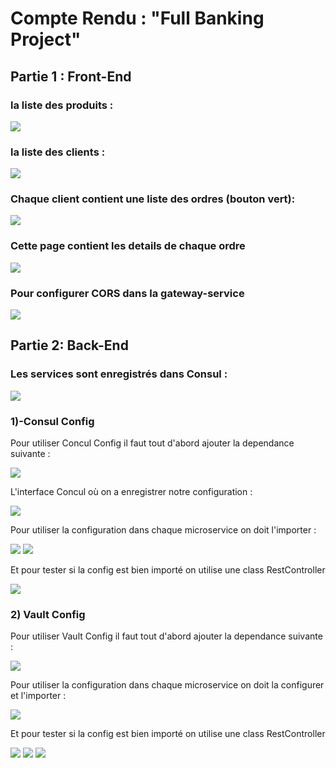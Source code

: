 <h1>Compte Rendu : "Full Banking Project"</h1>
<h2>Partie 1 : Front-End</h2>
<h3>la liste des produits :</h3>
<img src="screenshots/frontendproducts.png">
<h3>la liste des clients :</h3>
<img src="Screenshots/fecustomers.png">
<h3>Chaque client contient une liste des ordres (bouton vert):</h3>
<img src="Screenshots/feorders.png">
<h3>Cette page contient les details de chaque ordre</h3>
<img src="Screenshots/feorderdetails.jpeg">
<h3>Pour configurer CORS dans la gateway-service</h3>
<img src="Screenshots/CORS.jpg">
<h2>Partie 2: Back-End</h2>
<h3>Les services sont enregistrés dans Consul :</h3>
<img src="Screenshots/backend-consul.jpeg">
<h3>1)-Consul Config</h3>
<p>Pour utiliser Concul Config il faut tout d'abord ajouter la dependance suivante :</p>
<img src="Screenshots/consuldependency.jpg">
<p>L'interface Concul où on a enregistrer notre configuration :</p>
<img src="Screenshots/bectokens.jpg">
<p>Pour utiliser la configuration dans chaque microservice on doit l'importer :</p>
<img src="Screenshots/customersProperties1.jpeg">
<img src="Screenshots/customerproperties2.jpeg">
<p>Et pour tester si la config est bien importé on utilise une class RestController</p>
<img src="Screenshots/restcontroller.png">
<h3>2) Vault Config</h3>
<p>Pour utiliser Vault Config il faut tout d'abord ajouter la dependance suivante :</p>
<img src="Screenshots/vaultdependency.jpeg">
<p>Pour utiliser la configuration dans chaque microservice on doit la configurer et l'importer :</p>
<img src="Screenshots/propertiesbilling.png">
<p>Et pour tester si la config est bien importé on utilise une class RestController</p>
<img src="Screenshots/myconsulconfig.jpeg">
<img src="Screenshots/myvaultconfig.jpeg">
<img src="Screenshots/coconfigrestController.jpeg">
